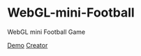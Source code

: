 # WebGL-mini-Football
WebGL mini Football Game

[Demo](https://htmlpreview.github.io/?https://github.com/amingholami/WebGL-mini-Football/blob/master/index.html)
[Creator](https://www.itpiran.com)
